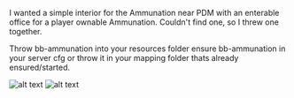 I wanted a simple interior for the Ammunation near PDM with an enterable office for a player ownable Ammunation. Couldn't find one, so I threw one together.

Throw bb-ammunation into your resources folder
ensure bb-ammunation in your server cfg
or throw it in your mapping folder thats already ensured/started.


![alt text](https://github.com/[Bimby-Boi]/[bb-ammunation]/blob/[branch]/bbamu1.png?raw=true)
![alt text](https://github.com/[Bimby-Boi]/[bb-ammunation]/blob/[branch]/bbamu2.png?raw=true)
